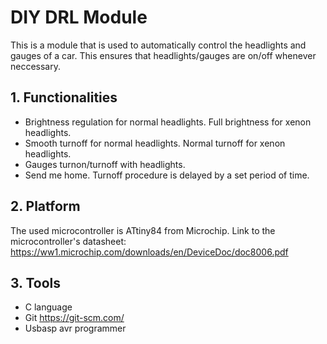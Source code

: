 # DIY DRL Module

This is a module that is used to automatically control the headlights and gauges of a car. This ensures that headlights/gauges are on/off whenever neccessary.

## 1. Functionalities
- Brightness regulation for normal headlights. Full brightness for xenon headlights.
- Smooth turnoff for normal headlights. Normal turnoff for xenon headlights.
- Gauges turnon/turnoff with headlights.
- Send me home. Turnoff procedure is delayed by a set period of time.

## 2. Platform
The used microcontroller is ATtiny84 from Microchip. Link to the microcontroller's datasheet: https://ww1.microchip.com/downloads/en/DeviceDoc/doc8006.pdf
 
## 3. Tools
- C language
- Git https://git-scm.com/
- Usbasp avr programmer
